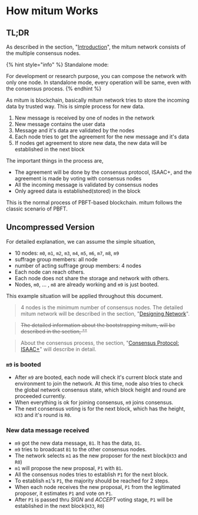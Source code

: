 # How mitum Works

## TL;DR

As described in the section, "[Introduction](/)", the mitum network consists of the multiple consensus nodes.

{% hint style="info" %}
Standalone mode:

For development or research purpose, you can compose the network with only one node. In standalone mode, every operation will be same, even with the consensus process.
{% endhint %}

As mitum is blockchain, basically mitum network tries to store the incoming data by trusted way. This is simple process for new data.

1. New message is received by one of nodes in the network
2. New message contains the user data
3. Message and it's data are validated by the nodes
4. Each node tries to get the agreement for the new message and it's data
5. If nodes get agreement to store new data, the new data will be established in the next block

The important things in the process are,

* The agreement will be done by the consensus protocol, ISAAC+, and the agreement is made by voting with consensus nodes
* All the incoming message is validated by consensus nodes
* Only agreed data is established(stored) in the block

This is the normal process of PBFT-based blockchain. mitum follows the classic scenario of PBFT.

## Uncompressed Version

For detailed explanation, we can assume the simple situation,

* 10 nodes: `m0`, `m1`, `m2`, `m3`, `m4`, `m5`, `m6`, `m7`, `m8`, `m9`
* suffrage group members: all node
* number of acting suffrage group members: 4 nodes
* Each node can reach others.
* Each node does not share the storage and network with others.
* Nodes, `m0`, ... , `m8` are already working and `m9` is just booted.

This example situation will be applied throughout this document.

> 4 nodes is the minimum number of consensus nodes. The detailed mitum network will be described in the section, "[Designing Network](designing-network.md)".

> ~~The detailed information about the bootstrapping mitum, will be described in the section, ""~~

> About the consensus process, the section, "[Consensus Protocol: ISAAC+](mechanism-how-isaac+-works.md)" will describe in detail.

### `m9` is booted

* After `m9` are booted, each node will check it's current block state and environment to join the network. At this time, node also tries to check the global network consensus state, which block height and round are  proceeded currently.
* When everything is ok for joining consensus, `m9` joins consensus.
* The next consensus voting is for the next block, which has the height, `H33` and it's round is `R0`.

### New data message received

* `m9` got the new data message, `B1`. It has the data, `D1`. 
* `m9` tries to broadcast `B1` to the other consensus nodes.
* The network selects `m1` as the new proposer for the next block(`H33` and `R0`)
* `m1` will propose the new proposal, `P1` with `B1`.
* All the consensus nodes tries to establish `P1` for the next block.
* To establish `m1`'s `P1`, the majority should be reached for 2 steps.
* When each node receives the new proposal, `P1` from the legitimated proposer, it estimates `P1` and vote on `P1`.
* After `P1` is passed thru *SIGN* and *ACCEPT* voting stage, `P1` will be established in the next block(`H33`, `R0`)
